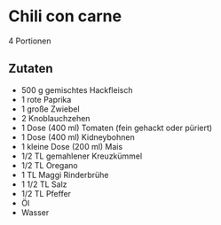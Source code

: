 # Chili con carne
4 Portionen

## Zutaten
* 500 g gemischtes Hackfleisch
* 1 rote Paprika
* 1 große Zwiebel
* 2 Knoblauchzehen
* 1 Dose (400 ml) Tomaten (fein gehackt oder püriert)
* 1 Dose (400 ml) Kidneybohnen
* 1 kleine Dose (200 ml) Mais
* 1/2 TL gemahlener Kreuzkümmel
* 1/2 TL Oregano
* 1 TL Maggi Rinderbrühe
* 1 1/2 TL Salz
* 1/2 TL Pfeffer
* Öl
* Wasser
